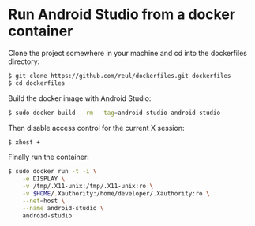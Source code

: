 # Run Android Studio from a docker container

Clone the project somewhere in your machine and cd into the dockerfiles directory:

```bash
$ git clone https://github.com/reul/dockerfiles.git dockerfiles
$ cd dockerfiles
```

Build the docker image with Android Studio:

```bash
$ sudo docker build --rm --tag=android-studio android-studio
```

Then disable access control for the current X session:
 ```bash
 $ xhost +
 ```

Finally run the container:
```bash
$ sudo docker run -t -i \
    -e DISPLAY \
    -v /tmp/.X11-unix:/tmp/.X11-unix:ro \
    -v $HOME/.Xauthority:/home/developer/.Xauthority:ro \
    --net=host \
    --name android-studio \
    android-studio

```




